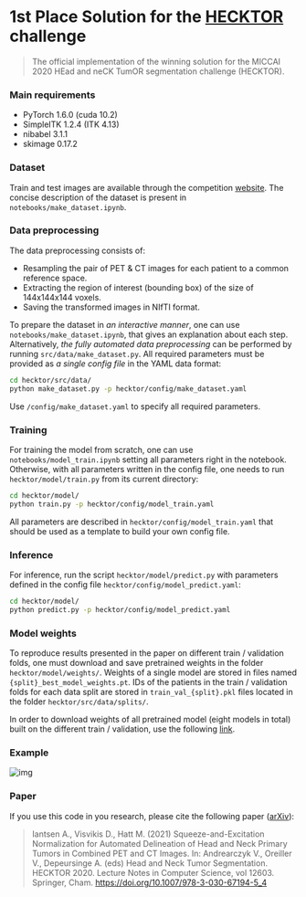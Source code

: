 # 1st Place Solution for the [HECKTOR](https://www.aicrowd.com/challenges/miccai-2020-hecktor) challenge

> The official implementation of the winning solution for the MICCAI 2020 HEad and neCK TumOR segmentation challenge (HECKTOR).

### Main requirements
- PyTorch 1.6.0 (cuda 10.2)
- SimpleITK 1.2.4 (ITK 4.13)
- nibabel 3.1.1
- skimage 0.17.2

### Dataset
Train and test images are available through the competition [website](https://www.aicrowd.com/challenges/miccai-2020-hecktor). The concise description of the dataset is present in `notebooks/make_dataset.ipynb`.     

### Data preprocessing
The data preprocessing consists of:
- Resampling the pair of PET & CT images for each patient to a common reference space.
- Extracting the region of interest (bounding box) of the size of 144x144x144 voxels. 
- Saving the transformed images in NIfTI format.

To prepare the dataset in _an interactive manner_, one can use `notebooks/make_dataset.ipynb`, that gives an explanation about each step.
Alternatively, _the fully automated data preprocessing_ can be performed by running `src/data/make_dataset.py`. All required parameters must be provided as _a single config file_ in the YAML data format: 
```sh
cd hecktor/src/data/
python make_dataset.py -p hecktor/config/make_dataset.yaml
```
Use `/config/make_dataset.yaml` to specify all required parameters.

### Training
For training the model from scratch, one can use `notebooks/model_train.ipynb` setting all parameters right in the notebook. Otherwise, with all parameters written in the config file, one needs to run `hecktor/model/train.py` from its current directory:
```sh
cd hecktor/model/
python train.py -p hecktor/config/model_train.yaml
```
All parameters are described in `hecktor/config/model_train.yaml` that should be used as a template to build your own config file.

### Inference
For inference, run the script `hecktor/model/predict.py` with parameters defined in the config file `hecktor/config/model_predict.yaml`:
```sh
cd hecktor/model/
python predict.py -p hecktor/config/model_predict.yaml
```

### Model weights
To reproduce results presented in the paper on different train / validation folds, one must download and save pretrained weights in the folder `hecktor/model/weights/`. Weights of a single model are stored in files named `{split}_best_model_weights.pt`. IDs of the patients in the train / validation folds for each data split are stored in `train_val_{split}.pkl` files located in the folder `hecktor/src/data/splits/`.

In order to download weights of all pretrained model (eight models in total) built on the different train / validation, use the following [link](https://www.dropbox.com/sh/kkvqwn0bpnt1ynk/AABGNdpzTSiIKjiGV5K2ta0Na?dl=0).


### Example
![img](https://drive.google.com/uc?export=view&id=1U5ifCqqWMKV65wvv1x2BWAKMvMZS9Ywt)


### Paper
If you use this code in you research, please cite the following paper ([arXiv](https://arxiv.org/abs/2102.10446)):
> Iantsen A., Visvikis D., Hatt M. (2021) Squeeze-and-Excitation Normalization for Automated Delineation of Head and Neck Primary Tumors in Combined PET and CT Images. In: Andrearczyk V., Oreiller V., Depeursinge A. (eds) Head and Neck Tumor Segmentation. HECKTOR 2020. Lecture Notes in Computer Science, vol 12603. Springer, Cham. https://doi.org/10.1007/978-3-030-67194-5_4
